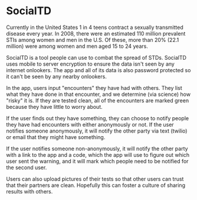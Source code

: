 # SocialTD

Currently in the United States 1 in 4 teens contract a sexually transmitted disease every year. In 2008, there were an estimated 110 million prevalent STIs among women and men in the U.S. Of these, more than 20% (22.1 million) were among women and men aged 15 to 24 years.

SocialTD is a tool people can use to combat the spread of STDs. SocialTD uses mobile to server encryption to ensure the data isn't seen by any internet onlookers. The app and all of its data is also password protected so it can't be seen by any nearby onlookers.

In the app, users input "encounters" they have had with others. They list what they have done in that encounter, and we determine (via science) how "risky" it is. If they are tested clean, all of the encounters are marked green because they have little to worry about.

If the user finds out they have something, they can choose to notify people they have had encounters with either anonymously or not.
If the user notifies someone anonymously, it will notify the other party via text (twilio) or email that they might have something.

If the user notifies someone non-anonymously, it will notify the other party with a link to the app and a code, which the app will use to figure out which user sent the warning, and it will mark which people need to be notified for the second user.

Users can also upload pictures of their tests so that other users can trust that their partners are clean. Hopefully this can foster a culture of sharing results with others.
